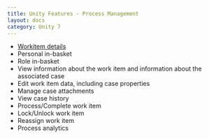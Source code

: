 ```yaml
---
title: Unity Features - Process Management
layout: docs
category: Unity 7
---
```

- [Workitem details](process-management/workitem-details.md)
- Personal in-basket
- Role in-basket
- View information about the work item and information about the associated case
- Edit work item data, including case properties
- Manage case attachments
- View case history
- Process/Complete work item
- Lock/Unlock work item
- Reassign work item
- Process analytics

